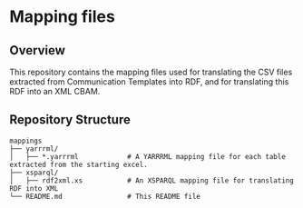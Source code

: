 # Mapping files

## Overview

This repository contains the mapping files used for translating the CSV files extracted from Communication Templates into RDF, and for translating this RDF into an XML CBAM.

## Repository Structure



```plaintext
mappings
├── yarrrml/
│   ├── *.yarrrml            # A YARRRML mapping file for each table extracted from the starting excel.
├── xsparql/
│   ├── rdf2xml.xs           # An XSPARQL mapping file for translating RDF into XML
└── README.md                # This README file
```
